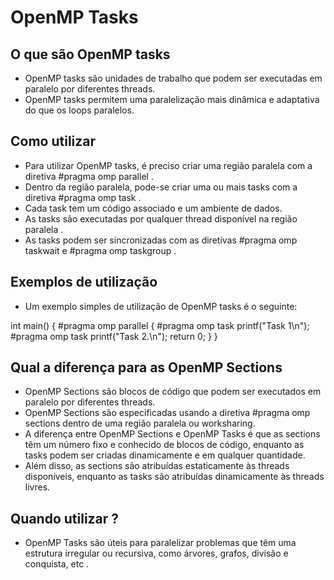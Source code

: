 # OpenMP Tasks

## O que são OpenMP tasks
- OpenMP tasks são unidades de trabalho que podem ser executadas em paralelo por diferentes threads.
- OpenMP tasks permitem uma paralelização mais dinâmica e adaptativa do que os loops paralelos.

## Como utilizar
- Para utilizar OpenMP tasks, é preciso criar uma região paralela com a diretiva #pragma omp parallel .
- Dentro da região paralela, pode-se criar uma ou mais tasks com a diretiva #pragma omp task .
- Cada task tem um código associado e um ambiente de dados.
- As tasks são executadas por qualquer thread disponível na região paralela .
- As tasks podem ser sincronizadas com as diretivas #pragma omp taskwait e #pragma omp taskgroup .

## Exemplos de utilização
- Um exemplo simples de utilização de OpenMP tasks é o seguinte:

int main() {
  #pragma omp parallel
  {
    #pragma omp task
    printf("Task 1\n");
    #pragma omp task
    printf("Task 2.\n");
    return 0;
  }
}

## Qual a diferença para as OpenMP Sections
- OpenMP Sections são blocos de código que podem ser executados em paralelo por diferentes threads.
- OpenMP Sections são especificadas usando a diretiva #pragma omp sections dentro de uma região paralela ou worksharing.
- A diferença entre OpenMP Sections e OpenMP Tasks é que as sections têm um número fixo e conhecido de blocos de código, enquanto as tasks podem ser criadas dinamicamente e em qualquer quantidade.
- Além disso, as sections são atribuídas estaticamente às threads disponíveis, enquanto as tasks são atribuídas dinamicamente às threads livres.

## Quando utilizar ?
- OpenMP Tasks são úteis para paralelizar problemas que têm uma estrutura irregular ou recursiva, como árvores, grafos, divisão e conquista, etc .
